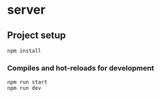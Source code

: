 # server

## Project setup
```
npm install
```

### Compiles and hot-reloads for development
```
npm run start
npm run dev
```
